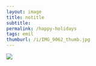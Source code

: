```yaml
---
layout: image
title: notitle
subtitle: 
permalink: /happy-holidays
tags: emil
thumburl: /i/IMG_9062_thumb.jpg
---
```

![]({{site.url}}/i/IMG_9062_thumb.jpg)
